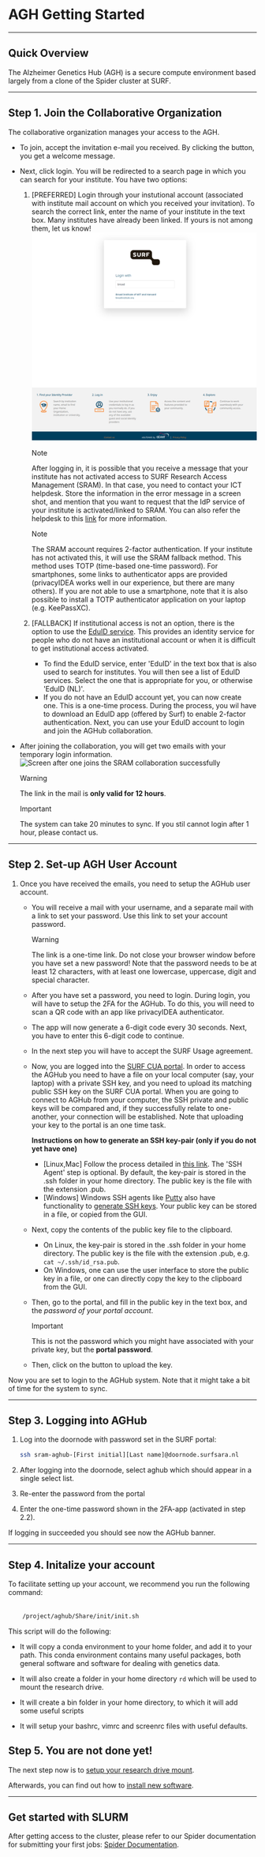 # AGH Getting Started


------------------------
## Quick Overview

The Alzheimer Genetics Hub (AGH) is a secure compute environment based largely from a clone of the Spider cluster at SURF.

------------------------
## Step 1. Join the Collaborative Organization

The collaborative organization manages your access to the AGH.
- To join, accept the invitation e-mail you received. By clicking the button, you get a welcome message. 
- Next, click login. You will be redirected to a search page in which you can search for your institute.
  You have two options:
  1. [PREFERRED] Login through your instutional account (associated with institute mail account on which you received your invitation). To search the correct link,
     enter the name of your institute in the text box. Many institutes have already been linked. If yours is not among them, 
     let us know!
     ![Screen showing the institute seach box](images/broad_select.png)
     >[!NOTE]
     > After logging in, it is possible that you receive a message that your institute has not activated access to 
     > SURF Research Access Management (SRAM). In that case, you need to contact your ICT helpdesk. Store the information in the 
     > error message in a screen shot, and mention that you want to request that the IdP service of your institute is 
     > activated/linked to SRAM. You can also refer the helpdesk to this [link](https://dashboard.surfconext.nl/apps/8164/saml20_sp/about) for more information.

     >[!NOTE]
     > The SRAM account requires 2-factor authentication. If your institute has not activated this, it will use the SRAM fallback method. This method uses TOTP (time-based one-time password).
     > For smartphones, some links to authenticator apps are provided (privacyIDEA works well in our experience, but there are many others). If you are not able to use a smartphone, 
     > note that it is also possible to install a TOTP authenticator application on your laptop (e.g. KeePassXC). 
  2. [FALLBACK] If institutional access is not an option, there is the option to use the [EduID service](https://eduid.nl/en/). This provides an identity service
     for people who do not have an institutional account or when it is difficult to get institutional access activated. 
     - To find the EduID service,  enter 'EduID' in the text box that is also used to search for institutes. You will then see a list of EduID services. Select the one that is 
       appropriate for you, or otherwise 'EduID (NL)'. 
     - If you do not have an EduID account yet, you can now create one. This is a one-time process. During the process, you wil have to download an EduID app (offered by Surf) to enable 2-factor authentication. 
       Next, you can use your EduID account to login and join the AGHub collaboration.
- After joining the collaboration, you will get two emails with your temporary login information.
  ![Screen after one joins the SRAM collaboration successfully](images/sram_joind.png)

  >[!WARNING]
  > The link in the mail is **only valid for 12 hours**.

  >[!IMPORTANT]
  > The system can take 20 minutes to sync. If you stil cannot login after 1 hour, please contact us.


------------------------
## Step 2. Set-up AGH User Account

1. Once you have received the emails, you need to setup the AGHub user account. 
   - You will receive a mail with your username, and a separate mail with a link to set your password. 
     Use this link to set your account password. 
     >[!WARNING]
     > The link is a one-time link. Do not close your browser window before you have set a new password! Note that the password
     needs to be at least 12 characters, with at least one lowercase, uppercase, digit and special character.
   - After you have set a password, you need to login. During login, you will have to setup the 2FA for the AGHub. To do this, 
     you will need to  scan a QR code with an app like privacyIDEA authenticator.  
   - The app will now generate a 6-digit code every 30 seconds. Next, you have to enter this 6-digit code to continue.
   - In the next step you will have to accept the SURF Usage agreement. 
   - Now, you are logged into the [SURF CUA portal](https://portal.cua.surf.nl). In order to access the AGHub you need to have a file on your local computer (say, your laptop) with a private SSH key, 
     and you need to upload its matching public SSH key on the SURF CUA portal. When you are going to connect to AGHub from your computer, 
     the SSH private and public keys will be compared and, if they successfully relate to one-another, your connection will be established. Note that uploading your key to the portal is an one time task.
 
     **Instructions on how to generate an SSH key-pair (only if you do not yet have one)**
       - [Linux,Mac] Follow the process detailed in [this link](https://spiderdocs.readthedocs.io/en/latest/Pages/ssh_keys.html). The 'SSH Agent' step is optional. 
         By default, the key-pair is stored in the .ssh folder in your home directory. The public key is the file with the extension .pub.
       - [Windows] Windows SSH agents like [Putty](https://www.putty.org) also have functionality to [generate SSH keys](https://www.ssh.com/academy/ssh/putty/windows/puttygen).
         Your public key can be stored in a file, or copied from the GUI.
   - Next, copy the contents of the public key file to the clipboard. 
     - On Linux, the key-pair is stored in the .ssh folder in your home directory. The public key is the file with the extension .pub, e.g. `cat ~/.ssh/id_rsa.pub`.
     - On Windows, one can use the user interface to store the public key in a file, or one can directly copy the key to the clipboard from the GUI.
   - Then, go to the portal, and fill in the public key in the text box, and the *password of your portal account*.
     >[!IMPORTANT]
     > This is not the password which you might have associated with your private key, but the **portal password**. 
   - Then, click on the button to upload the key.


Now you are set to login to the AGHub system. Note that it might take a bit of time for the system to sync.  
   
---------------------------------
## Step 3. Logging into AGHub

1. Log into the doornode with password set in the SURF portal:
   ```bash
   ssh sram-aghub-[First initial][Last name]@doornode.surfsara.nl
   ```

2. After logging into the doornode, select aghub which should appear in a single select list.
3. Re-enter the password from the portal
4. Enter the one-time password shown in the 2FA-app (activated in step 2.2).

If logging in succeeded you should see now the AGHub banner.

----------------------
## Step 4. Initalize your account

To facilitate setting up your account, we recommend you run the following command:

```bash

    /project/aghub/Share/init/init.sh
```


This script will do the following:

* It will copy a conda environment to your home folder, and add it to your path. This conda environment contains 
many useful packages, both general software and software for dealing with genetics data.

* It will also create a folder in your home directory `rd` which will be used to mount the
research drive. 

* It will create a bin folder in your home directory, to which it will add some useful scripts

* It will setup your bashrc, vimrc and screenrc files with useful defaults. 


## Step 5. You are not done yet!

The next step now is to [setup your research drive mount](agh_use_of_research_drive.md).

Afterwards, you can find out how to [install new software](agh_installing_software.md).

----------------------
## Get started with SLURM

After getting access to the cluster, please refer to our Spider documentation for submitting your first jobs:
[Spider Documentation](https://spiderdocs.readthedocs.io/en/latest/Pages/getting_started.html). 










